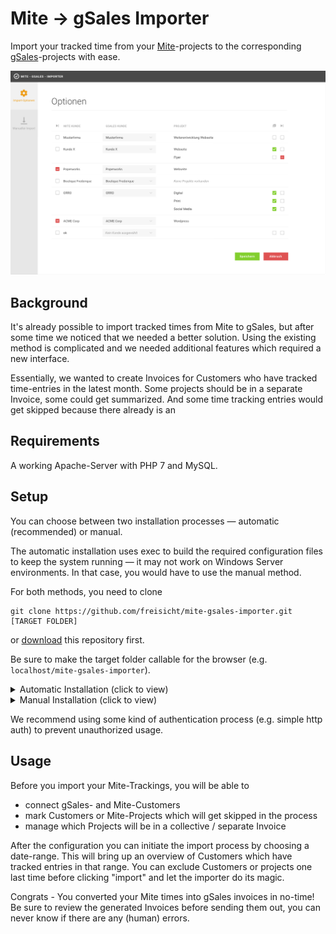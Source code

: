 [mite-url]: https://mite.yo.lk/
[gsales-url]: https://www.gsales.de/

# Mite -> gSales Importer

Import your tracked time from your [Mite][mite-url]-projects to the corresponding [gSales][gsales-url]-projects with ease.

![interface-mockup](img/interface-mockup.png)

## Background

It's already possible to import tracked times from Mite to gSales, but after some time we noticed that we needed a better solution. Using the existing method is complicated and we needed additional features which required a new interface.

Essentially, we wanted to create Invoices for Customers who have tracked time-entries in the latest month. Some projects should be in a separate Invoice, some could get summarized. And some time tracking entries would get skipped because there already is an 

## Requirements

A working Apache-Server with PHP 7 and MySQL.

## Setup

You can choose between two installation processes — automatic (recommended) or manual.

The automatic installation uses exec to build the required configuration files to keep the system running — it may not work on Windows Server environments. In that case, you would have to use the manual method.

For both methods, you need to clone

```
git clone https://github.com/freisicht/mite-gsales-importer.git [TARGET FOLDER]
```

or [download](WE_NEED_A_LINK_LOL) this repository first.

Be sure to make the target folder callable for the browser (e.g. `localhost/mite-gsales-importer`).

<details><summary>Automatic Installation (click to view)</summary><p>

---

**Requirements before installing**:

1.  Check the access-rights of the folders `/`, `/config` and `/logs`
2.  The database should exist beforehand

Open the cloned project in your browser (`mite-gsales-importer/web/index.php`), it will open a form where you can input the details for Mite, gSales and the database.

![autoinstall](img/autoinstall.png)

After submitting, it will automatically create configuration-files filled with your information.

Done!

Remove the `/config/app.json` file to repeat the process.

---

</p></details>



<details><summary>Manual Installation (click to view)</summary><p>

---

Keep an eye for the access-rights for the directories during this whole process, since PHP tries to generate files.

1. Create an empty file `/config/app.json` to stop the automatic installation process.
2. Create an empty file `/log/app.log` for the internal logging mechanism (Kann man nicht einfach das Ding direkt mit in die Repo packen?)
3. Copy `/propel.yaml.dist`, rename it to `propel.yaml` and adjust the database connection information accordingly. Create the database if it does not exist yet.
4. Repeat the process for `config/apis/gsales.json.dist` and `config/apis/mite.json.dist`

After these steps, we need to install the [Composer](https://getcomposer.org/) dependencies and let them do their work! Open the terminal and navigate to the repository folder and follow these last steps:

**Install the composer dependencies**

* if you have installed composer, you can run `composer install`
* otherwise `php composer.phar install`

Sometimes the php-executable is not just `php`, in that case you should look up your php executable and replace it with `php`.

**Install database and create model-files with Propel**

* `vendor/bin/propel convert-conf` — Converts the `propel.yaml` file into a php file
* `vendor/bin/propel migration:diff` — creates a migration file that will modify the database
* `vendor/bin/propel migration:migrate` — applies the migration file (at that point your database should be good to go)
* `vendor/bin/propel model:build` — builds the model-files for PHP
* `php composer.phar dump-autoload` — builds the autoload-file, same composer rules apply for this command

Done!

---

</p></details>


We recommend using some kind of authentication process (e.g. simple http auth) to prevent unauthorized usage.

## Usage

Before you import your Mite-Trackings, you will be able to

* connect gSales- and Mite-Customers
* mark Customers or Mite-Projects which will get skipped in the process
* manage which Projects will be in a collective / separate Invoice

After the configuration you can initiate the import process by choosing a date-range. This will bring up an overview of Customers which have tracked entries in that range. You can exclude Customers or projects one last time before clicking "import" and let the importer do its magic.

Congrats - You converted your Mite times into gSales invoices in no-time! Be sure to review the generated Invoices before sending them out, you can never know if there are any (human) errors.